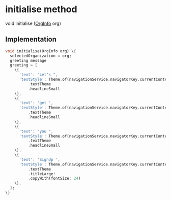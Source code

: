 


# initialise method








void initialise
([OrgInfo](../../models_organization_org_info/OrgInfo-class.md) org)








## Implementation

```dart
void initialise(OrgInfo org) \{
  selectedOrganization = org;
  greeting message
  greeting = [
    \{
      'text': "Let's ",
      'textStyle': Theme.of(navigationService.navigatorKey.currentContext!)
          .textTheme
          .headlineSmall
    \},
    \{
      'text': 'get ',
      'textStyle': Theme.of(navigationService.navigatorKey.currentContext!)
          .textTheme
          .headlineSmall
    \},
    \{
      'text': "you ",
      'textStyle': Theme.of(navigationService.navigatorKey.currentContext!)
          .textTheme
          .headlineSmall
    \},
    \{
      'text': 'SignUp ',
      'textStyle': Theme.of(navigationService.navigatorKey.currentContext!)
          .textTheme
          .titleLarge!
          .copyWith(fontSize: 24)
    \},
  ];
\}
```







